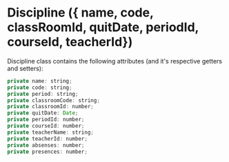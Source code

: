 # Discipline ({ name, code, classRoomId, quitDate, periodId, courseId, teacherId})


Discipline class contains the following attributes (and it's respective getters and setters):

```js
private name: string;
private code: string;
private period: string;
private classroomCode: string;
private classroomId: number;
private quitDate: Date;
private periodId: number;
private courseId: number;
private teacherName: string;
private teacherId: number;
private absenses: number;
private presences: number;
```







